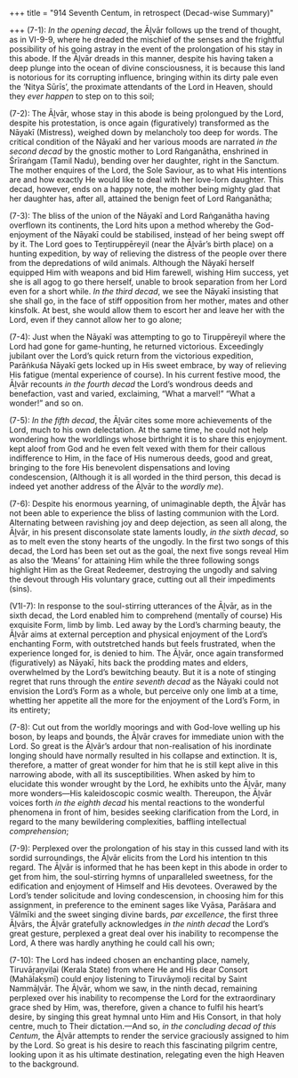+++
title = "914 Seventh Centum, in retrospect (Decad-wise Summary)"

+++
(7-1): *In the opening decad*, the Āḻvār follows up the trend of thought, as in VI-9-9, where he dreaded the mischief of the senses and the frightful possibility of his going astray in the event of the prolongation of his stay in this abode. If the Āḻvār dreads in this manner, despite his having taken a deep plunge into the ocean of divine consciousness, it is because this land is notorious for its corrupting influence, bringing within its dirty pale even the ‘Nitya Sūrīs’, the proximate attendants of the Lord in Heaven, should they *ever happen* to step on to this soil;

(7-2): The Āḻvār, whose stay in this abode is being pṛolongued by the Lord, despite his protestation, is once again (figuratively) transformed as the Nāyakī (Mistress), weighed down by melancholy too deep for words. The critical condition of the Nāyakī and her various moods are narrated *in the second decad* by the gnostic mother to Lord Raṅganātha, enshrined in Śrīraṅgam (Tamil Nadu), bending over her daughter, right in the Sanctum. The mother enquires of the Lord, the Sole Saviour, as to what His intentions are and how exactly He would like to deal with her love-lorn daughter. This decad, however, ends on a happy note, the mother being mighty glad that her daughter has, after all, attained the benign feet of Lord Raṅganātha;

(7-3): The bliss of the union of the Nāyakī and Lord Raṅganātha having overflown its continents, the Lord hits upon a method whereby the God-enjoyment of the Nāyakī could be stabilised, instead of her being swept off by it. The Lord goes to Teṉtiruppēreyil (near the Āḻvār’s birth place) on a hunting expedition, by way of relieving the distress of the people over there from the depredations of wild animals. Although the Nāyakī herself equipped Him with weapons and bid Him farewell, wishing Him success, yet she is all agog to go there herself, unable to brook separation from her Lord even for a short while. *In the third decad*, we see the Nāyakī insisting that she shall go, in the face of stiff opposition from her mother, mates and other kinsfolk. At best, she would allow them to escort her and leave her with the Lord, even if they cannot allow her to go alone;

(7-4): Just when the Nāyakī was attempting to go to Tiruppēreyil where the Lord had gone for game-hunting, he returned victorious. Exceedingly jubilant over the Lord’s quick return from the victorious expedition, Parāṅkuśa Nāyakī gets locked up in His sweet embrace, by way of relieving His fatigue (mental experience of course). In his current festive mood, the Āḻvār recounts *in the fourth decad* the Lord’s wondrous deeds and benefaction, vast and varied, exclaiming, “What a marvel!” “What a wonder!” and so on.

(7-5): *In the fifth decad*, the Āḻvār cites some more achievements of the Lord, much to his own delectation. At the same time, he could not help wondering how the worldlings whose birthright it is to share this enjoyment. kept aloof from God and he even felt vexed with them for their callous indifference to Him, in the face of His numerous deeds, good and great, bringing to the fore His benevolent dispensations and loving condescension, (Although it is all worded in the third person, this decad is indeed yet another address of the Āḻvār to the *wordly me*).

(7-6): Despite his enormous yearning, of unimaginable depth, the Āḻvār has not been able to experience the bliss of lasting communion with the Lord. Alternating between ravishing joy and deep dejection, as seen all along, the Āḻvār, in his present disconsolate state laments loudly, *in the sixth decad*, so as to melt even the stony hearts of the ungodly. In the first two songs of this decad, the Lord has been set out as the goal, the next five songs reveal Him as also the ‘Means’ for attaining Him while the three following songs highlight Him as the Great Redeemer, destroying the ungodly and salving the devout through His voluntary grace, cutting out all their impediments (sins).

(V1I-7): In response to the soul-stirring utterances of the Āḻvār, as in the sixth decad, the Lord enabled him to comprehend (mentally of course) His exquisite Form, limb by limb. Led away by the Lord’s charming beauty, the Āḻvār aims at external perception and physical enjoyment of the Lord’s enchanting Form, with outstretched hands but feels frustrated, when the experience longed for, is denied to him. The Āḻvār, once again transformed (figuratively) as Nāyakī, hits back the prodding mates and elders, overwhelmed by the Lord’s bewitching beauty. But it is a note of stinging regret that runs through the *entire seventh decad* as the Nāyaki could not envision the Lord’s Form as a whole, but perceive only one limb at a time, whetting her appetite all the more for the enjoyment of the Lord’s Form, in its entirety;

(7-8): Cut out from the worldly moorings and with God-love welling up his boson, by leaps and bounds, the Āḻvār craves for immediate union with the Lord. So great is the Āḻvār’s ardour that non-realisation of his inordinate longing should have normally resulted in his collapse and extinction. It is, therefore, a matter of great wonder for him that he is still kept alive in this narrowing abode, with all its susceptibilities. When asked by him to elucidate this wonder wrought by the Lord, he exhibits unto the Āḻvār, many more wonders—His kaleidoscopic cosmic wealth. Thereupon, the Āḻvār voices forth *in the eighth decad* his mental reactions to the wonderful phenomena in front of him, besides seeking clarification from the Lord, in regard to the many bewildering complexities, baffling intellectual *comprehension*;

(7-9): Perplexed over the prolongation of his stay in this cussed land with its sordid surroundings, the Āḻvār elicits from the Lord his intention tn this regard. The Āḻvār is informed that he has been kept in this abode in order to get from him, the soul-stirring hymns of unparalleled sweetness, for the edification and enjoyment of Himself and His devotees. Overawed by the Lord’s tender solicitude and loving condescension, in choosing him for this assignment, in preference to the eminent sages like Vyāsa, Parāśara and Vālmīki and the sweet singing divine bards, *par excellence*, the first three Āḻvārs, the Āḻvār gratefully acknowledges *in the ninth decad* the Lord’s great gesture, perplexed a great deal over his inability to recompense the Lord, A there was hardly anything he could call his own;

(7-10): The Lord has indeed chosen an enchanting place, namely, Tiruvāṟaṉviḷai (Kerala State) from where He and His dear Consort (Mahālakṣmī) could enjoy listening to Tiruvāymoḻi recital by Saint Nammāḻvār. The Āḻvār, whom we saw, in the ninth decad, remaining perplexed over his inability to recompense the Lord for the extraordinary grace shed by Him, was, therefore, given a chance to fulfil his heart’s desire, by singing this great hymnal unto Him and His Consort, in that holy centre, much to Their dictation.—And so, *in the concluding decad of this Centum*, the Āḻvār attempts to render the service graciously assigned to him by the Lord. So great is his desire to reach this fascinating pilgrim centre, looking upon it as his ultimate destination, relegating even the high Heaven to the background.


